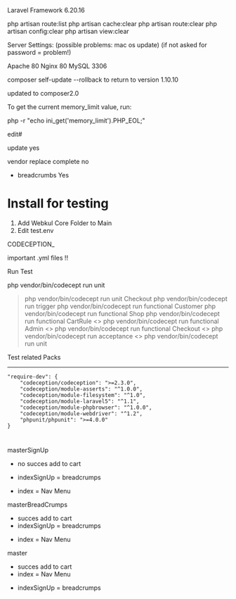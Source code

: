 Laravel Framework 6.20.16

php artisan route:list
php artisan cache:clear
php artisan route:clear
php artisan config:clear
php artisan view:clear



Server Settings:
(possible problems: mac os update)
(if not asked for password = problem!)

Apache 80
Nginx 80 
MySQL 3306 

composer self-update --rollback to return to version 1.10.10

updated to composer2.0 


To get the current memory_limit value, run:

php -r "echo ini_get('memory_limit').PHP_EOL;"


edit#

update yes 

vendor replace complete no 

+ breadcrumbs Yes 


# Install for testing 

1. Add Webkul Core Folder to Main
2. Edit test.env 

CODECEPTION_

important .yml files !!

Run Test 


php vendor/bin/codecept run unit


> php vendor/bin/codecept run unit Checkout
> php vendor/bin/codecept run trigger
> php vendor/bin/codecept run functional Customer
> php vendor/bin/codecept run functional Shop
> php vendor/bin/codecept run functional CartRule
<> php vendor/bin/codecept run functional Admin
<> php vendor/bin/codecept run functional Checkout
<> php vendor/bin/codecept run acceptance
<> php vendor/bin/codecept run unit

Test related Packs 



--------------------------

    "require-dev": {
        "codeception/codeception": ">=2.3.0",
        "codeception/module-asserts": "^1.0.0",
        "codeception/module-filesystem": "^1.0",
        "codeception/module-laravel5": "^1.1",
        "codeception/module-phpbrowser": "^1.0.0",
        "codeception/module-webdriver": "^1.2",
        "phpunit/phpunit": ">=4.0.0"
    }


    




# 

masterSignUp 
- no succes add to cart 
+ indexSignUp = breadcrumps 
- index = Nav Menu 

masterBreadCrumps
+ succes add to cart 
+ indexSignUp = breadcrumps 
- index = Nav Menu 

master
+ succes add to cart 
+ index = Nav Menu 
- indexSignUp = breadcrumps 